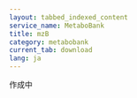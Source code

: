 ```yaml
---
layout: tabbed_indexed_content
service_name: MetaboBank
title: mzB
category: metabobank
current_tab: download
lang: ja
---
```


作成中